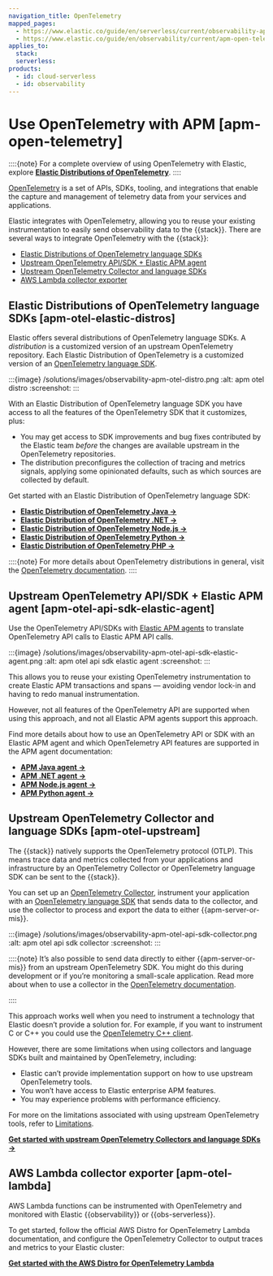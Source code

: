 ```yaml
---
navigation_title: OpenTelemetry
mapped_pages:
  - https://www.elastic.co/guide/en/serverless/current/observability-apm-agents-opentelemetry.html
  - https://www.elastic.co/guide/en/observability/current/apm-open-telemetry.html
applies_to:
  stack:
  serverless:
products:
  - id: cloud-serverless
  - id: observability
---
```


# Use OpenTelemetry with APM [apm-open-telemetry]

::::{note}
For a complete overview of using OpenTelemetry with Elastic, explore [**Elastic Distributions of OpenTelemetry**](opentelemetry://reference/index.md).
::::

[OpenTelemetry](https://opentelemetry.io/docs/concepts/what-is-opentelemetry/) is a set of APIs, SDKs, tooling, and integrations that enable the capture and management of telemetry data from your services and applications.

Elastic integrates with OpenTelemetry, allowing you to reuse your existing instrumentation to easily send observability data to the {{stack}}. There are several ways to integrate OpenTelemetry with the {{stack}}:

* [Elastic Distributions of OpenTelemetry language SDKs](/solutions/observability/apm/use-opentelemetry-with-apm.md#apm-otel-elastic-distros)
* [Upstream OpenTelemetry API/SDK + Elastic APM agent](/solutions/observability/apm/use-opentelemetry-with-apm.md#apm-otel-api-sdk-elastic-agent)
* [Upstream OpenTelemetry Collector and language SDKs](/solutions/observability/apm/use-opentelemetry-with-apm.md#apm-otel-upstream)
* [AWS Lambda collector exporter](/solutions/observability/apm/use-opentelemetry-with-apm.md#apm-otel-lambda)

## Elastic Distributions of OpenTelemetry language SDKs [apm-otel-elastic-distros]

Elastic offers several distributions of OpenTelemetry language SDKs. A *distribution* is a customized version of an upstream OpenTelemetry repository. Each Elastic Distribution of OpenTelemetry is a customized version of an [OpenTelemetry language SDK](https://opentelemetry.io/docs/languages/).

:::{image} /solutions/images/observability-apm-otel-distro.png
:alt: apm otel distro
:screenshot:
:::

With an Elastic Distribution of OpenTelemetry language SDK you have access to all the features of the OpenTelemetry SDK that it customizes, plus:

* You may get access to SDK improvements and bug fixes contributed by the Elastic team *before* the changes are available upstream in the OpenTelemetry repositories.
* The distribution preconfigures the collection of tracing and metrics signals, applying some opinionated defaults, such as which sources are collected by default.

Get started with an Elastic Distribution of OpenTelemetry language SDK:

* [**Elastic Distribution of OpenTelemetry Java →**](opentelemetry://reference/edot-sdks/java/index.md)
* [**Elastic Distribution of OpenTelemetry .NET →**](opentelemetry://reference/edot-sdks/dotnet/index.md)
* [**Elastic Distribution of OpenTelemetry Node.js →**](opentelemetry://reference/edot-sdks/nodejs/index.md)
* [**Elastic Distribution of OpenTelemetry Python →**](opentelemetry://reference/edot-sdks/python/index.md)
* [**Elastic Distribution of OpenTelemetry PHP →**](opentelemetry://reference/edot-sdks/php/index.md)

::::{note}
For more details about OpenTelemetry distributions in general, visit the [OpenTelemetry documentation](https://opentelemetry.io/docs/concepts/distributions).
::::

## Upstream OpenTelemetry API/SDK + Elastic APM agent [apm-otel-api-sdk-elastic-agent]

Use the OpenTelemetry API/SDKs with [Elastic APM agents](/solutions/observability/apm/get-started-fleet-managed-apm-server.md#_step_3_install_apm_agents) to translate OpenTelemetry API calls to Elastic APM API calls.

:::{image} /solutions/images/observability-apm-otel-api-sdk-elastic-agent.png
:alt: apm otel api sdk elastic agent
:screenshot:
:::

This allows you to reuse your existing OpenTelemetry instrumentation to create Elastic APM transactions and spans — ​avoiding vendor lock-in and having to redo manual instrumentation.

However, not all features of the OpenTelemetry API are supported when using this approach, and not all Elastic APM agents support this approach.

Find more details about how to use an OpenTelemetry API or SDK with an Elastic APM agent and which OpenTelemetry API features are supported in the APM agent documentation:

* [**APM Java agent →**](apm-agent-java://reference/opentelemetry-bridge.md)
* [**APM .NET agent →**](apm-agent-dotnet://reference/opentelemetry-bridge.md)
* [**APM Node.js agent →**](apm-agent-nodejs://reference/opentelemetry-bridge.md)
* [**APM Python agent →**](apm-agent-python://reference/opentelemetry-api-bridge.md)

## Upstream OpenTelemetry Collector and language SDKs [apm-otel-upstream]

The {{stack}} natively supports the OpenTelemetry protocol (OTLP). This means trace data and metrics collected from your applications and infrastructure by an OpenTelemetry Collector or OpenTelemetry language SDK can be sent to the {{stack}}.

You can set up an [OpenTelemetry Collector](https://opentelemetry.io/docs/collector/), instrument your application with an [OpenTelemetry language SDK](https://opentelemetry.io/docs/languages/) that sends data to the collector, and use the collector to process and export the data to either {{apm-server-or-mis}}.

:::{image} /solutions/images/observability-apm-otel-api-sdk-collector.png
:alt: apm otel api sdk collector
:screenshot:
:::

::::{note}
It’s also possible to send data directly to either {{apm-server-or-mis}} from an upstream OpenTelemetry SDK. You might do this during development or if you’re monitoring a small-scale application. Read more about when to use a collector in the [OpenTelemetry documentation](https://opentelemetry.io/docs/collector/#when-to-use-a-collector).

::::

This approach works well when you need to instrument a technology that Elastic doesn’t provide a solution for. For example, if you want to instrument C or C++ you could use the [OpenTelemetry C++ client](https://github.com/open-telemetry/opentelemetry-cpp).

However, there are some limitations when using collectors and language SDKs built and maintained by OpenTelemetry, including:

* Elastic can’t provide implementation support on how to use upstream OpenTelemetry tools.
* You won’t have access to Elastic enterprise APM features.
* You may experience problems with performance efficiency.

For more on the limitations associated with using upstream OpenTelemetry tools, refer to [Limitations](/solutions/observability/apm/limitations.md).

[**Get started with upstream OpenTelemetry Collectors and language SDKs →**](/solutions/observability/apm/upstream-opentelemetry-collectors-language-sdks.md)

## AWS Lambda collector exporter [apm-otel-lambda]

AWS Lambda functions can be instrumented with OpenTelemetry and monitored with Elastic {{observability}} or {{obs-serverless}}.

To get started, follow the official AWS Distro for OpenTelemetry Lambda documentation, and configure the OpenTelemetry Collector to output traces and metrics to your Elastic cluster:

[**Get started with the AWS Distro for OpenTelemetry Lambda**](https://aws-otel.github.io/docs/getting-started/lambda)